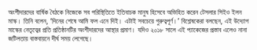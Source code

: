 অংশীদারদের বার্ষিক বৈঠকে নিজেকে সব পরিস্থিতিতে ইতিবাচক মানুষ হিসেবে অভিহিত করেন টেসলার সিইও ইলন মাস্ক। তিনি বলেন, ‘দিনের শেষে আমি ফল এনে দিই। এটাই সবচেয়ে গুরুত্বপূর্ণ।’ বিশ্লেষকেরা বলছেন, এই উদ্যোগ মাস্কের নেতৃত্বের প্রতি প্রতিষ্ঠানটির অংশীদারদের আস্থার প্রমাণ। যদিও ২০১৮ সালে এই প্যাকেজের প্রস্তাব এলেও নানা জটিলতায় বাস্তবায়নে দীর্ঘ সময় লেগেছে।
